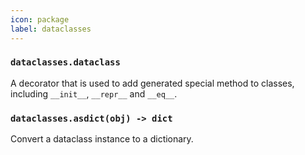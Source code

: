 ```yaml
---
icon: package
label: dataclasses
---
```


### `dataclasses.dataclass`

A decorator that is used to add generated special method to classes, including `__init__`, `__repr__` and `__eq__`.

### `dataclasses.asdict(obj) -> dict`

Convert a dataclass instance to a dictionary.


